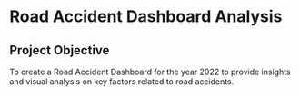 # Road Accident Dashboard Analysis
## Project Objective
To create a Road Accident Dashboard for the year 2022 to provide insights and visual analysis on key factors related to road accidents.
